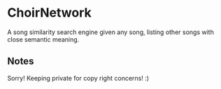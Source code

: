 # ChoirNetwork
A song similarity search engine given any song, listing other songs with close semantic meaning.

## Notes
Sorry! Keeping private for copy right concerns! :)
